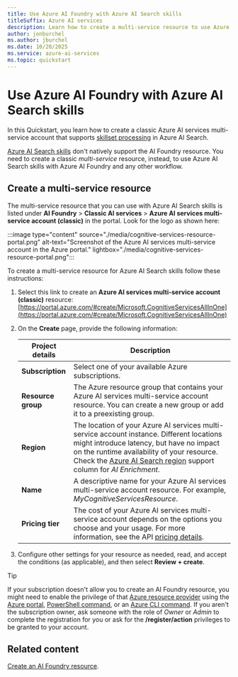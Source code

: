 ```yaml
---
title: Use Azure AI Foundry with Azure AI Search skills
titleSuffix: Azure AI services
description: Learn how to create a multi-service resource to use Azure AI Search skills with an Azure AI Foundry resource.
author: jonburchel
ms.author: jburchel
ms.date: 10/20/2025
ms.service: azure-ai-services
ms.topic: quickstart
---
```


# Use Azure AI Foundry with Azure AI Search skills

In this Quickstart, you learn how to create a classic Azure AI services multi-service account that supports [skillset processing](/azure/search/cognitive-search-concept-intro) in Azure AI Search. 

[Azure AI Search skills](../search/tutorial-skillset.md) don't natively support the AI Foundry resource. You need to create a classic _multi-service_ resource, instead, to use Azure AI Search skills with Azure AI Foundry and any other workflow.

## Create a multi-service resource

The multi-service resource that you can use with Azure AI Search skills is listed under **AI Foundry** > **Classic AI services** > **Azure AI services multi-service account (classic)** in the portal. Look for the logo as shown here:

:::image type="content" source="./media/cognitive-services-resource-portal.png" alt-text="Screenshot of the Azure AI services multi-service account in the Azure portal." lightbox="./media/cognitive-services-resource-portal.png":::

To create a multi-service resource for Azure AI Search skills follow these instructions:

1. Select this link to create an **Azure AI services multi-service account (classic)** resource: [https://portal.azure.com/#create/Microsoft.CognitiveServicesAllInOne](https://portal.azure.com/#create/Microsoft.CognitiveServicesAllInOne)

1. On the **Create** page, provide the following information:

    |Project details| Description   |
    |--|--|
    | **Subscription** | Select one of your available Azure subscriptions. |
    | **Resource group** | The Azure resource group that contains your Azure AI services multi-service account resource. You can create a new group or add it to a preexisting group. |
    | **Region** | The location of your Azure AI services multi-service account instance. Different locations might introduce latency, but have no impact on the runtime availability of your resource. Check the [Azure AI Search region](/azure/search/search-region-support) support column for *AI Enrichment*.|
    | **Name** | A descriptive name for your Azure AI services multi-service account resource. For example, *MyCognitiveServicesResource*. |
    | **Pricing tier** | The cost of your Azure AI services multi-service account depends on the options you choose and your usage. For more information, see the API [pricing details](https://azure.microsoft.com/pricing/details/cognitive-services/). |

1. Configure other settings for your resource as needed, read, and accept the conditions (as applicable), and then select **Review + create**.

> [!TIP]
> If your subscription doesn't allow you to create an AI Foundry resource, you might need to enable the privilege of that [Azure resource provider](/azure/azure-resource-manager/management/resource-providers-and-types#register-resource-provider) using the [Azure portal](/azure/azure-resource-manager/management/resource-providers-and-types#azure-portal), [PowerShell command](/azure/azure-resource-manager/management/resource-providers-and-types#azure-powershell), or an [Azure CLI command](/azure/azure-resource-manager/management/resource-providers-and-types#azure-cli). If you aren't the subscription owner, ask someone with the role of *Owner* or *Admin* to complete the registration for you or ask for the **/register/action** privileges to be granted to your account.

## Related content

[Create an AI Foundry resource](multi-service-resource.md).
